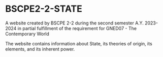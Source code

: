 # BSCPE2-2-STATE
A website created by BSCPE 2-2 during the second semester A.Y. 2023-2024 in partial fulfillment of the requirement for GNED07 - The Contemporary World

The website contains information about State, its theories of origin, its elements, and its inherent power.
